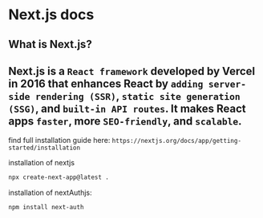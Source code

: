 # Next.js docs
## What is Next.js?
## Next.js is a `React framework` developed by Vercel in 2016 that enhances React by `adding server-side rendering (SSR)`, `static site generation (SSG)`, and `built-in API routes`. It makes React apps `faster`, more `SEO-friendly`, and `scalable`.
find full installation guide here:
``https://nextjs.org/docs/app/getting-started/installation``

installation of nextjs
```bash
npx create-next-app@latest .
```











installation of nextAuthjs:
```bash
npm install next-auth
```